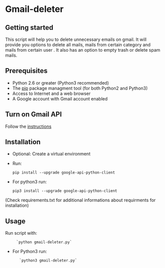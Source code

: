 # Gmail-deleter

Getting started
---------------

This script will help you to delete unnecessary emails on gmail. It will provide you options to delete all mails, mails from certain category and mails from certain user . It also has an option to empty trash or delete spam mails. 


Prerequisites
-------------

 - Python 2.6 or greater (Python3 recommended)
 - The [pip](https://pypi.python.org/pypi/pip) package managment tool (for both Python2 and Python3)
 - Access to Internet and a web browser
 - A Google account with Gmail account enabled

Turn on Gmail API
-----------------

Follow the [instructions](https://developers.google.com/gmail/api/quickstart/python#step_1_turn_on_the_api_name)

Installation
------------

 - Optional: Create a virtual environment 
 - Run: 
   
   `pip install --upgrade google-api-python-client`
 
 - For python3 run: 
   
   `pip3 install --upgrade google-api-python-client`
 
(Check requirements.txt for additional informations about requirments for installation)

Usage
-----

Run script with: 
		 
		 `python gmail-deleter.py`
		 
- For Python3 run: 
		 
		 `python3 gmail-deleter.py`


